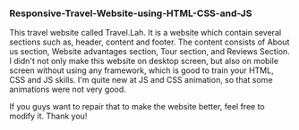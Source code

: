 ### Responsive-Travel-Website-using-HTML-CSS-and-JS

This travel website called Travel.Lah. It is a website which contain several sections such as, header, content and footer. The content consists of About us section, Website advantages section, Tour section, and Reviews Section. I didn't not only make this website on desktop screen, but also on mobile screen without using any framework, which is good to train your HTML, CSS and JS skills. I'm quite new at JS and CSS animation, so that some animations were not very good.

If you guys want to repair that to make the website better, feel free to modify it. Thank you!
